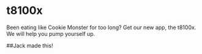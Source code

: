 
# t8100x


Been eating like Cookie Monster for too long? Get our new app, the t8100x. We will help you pump yourself up. 

##Jack made this! 

